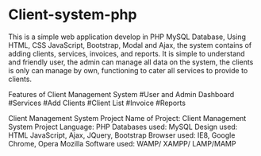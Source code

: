 # Client-system-php

This is a simple web application develop in PHP MySQL Database, Using HTML, CSS JavaScript, Bootstrap, Modal and Ajax, the system contains of adding clients, services, invoices, and reports. It is simple to understand and friendly user, the admin can manage all data on the system, the clients is only can manage by own, functioning to cater all services to provide to clients.

Features of Client Management System
#User and Admin Dashboard
#Services
#Add Clients
#Client List
#Invoice
#Reports

Client Management System Project
Name of Project:   Client Management System Project
Language:          PHP
Databases used:    MySQL
Design used:       HTML JavaScript, Ajax, JQuery, Bootstrap
Browser used:      IE8, Google Chrome, Opera Mozilla
Software used:     WAMP/ XAMPP/ LAMP/MAMP
